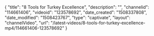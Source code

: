 {
    "title": "8 Tools for Turkey Excellence",
    "description": "",
    "channelid": "114661406",
    "videoid": "123578692",
    "date_created": "1508337808",
    "date_modified": "1508423767",
    "type": "captivate",
    "layout": "channelVideo",
    "url": "\/latest-videos\/8-tools-for-turkey-excellence-mp4\/114661406-123578692"
}